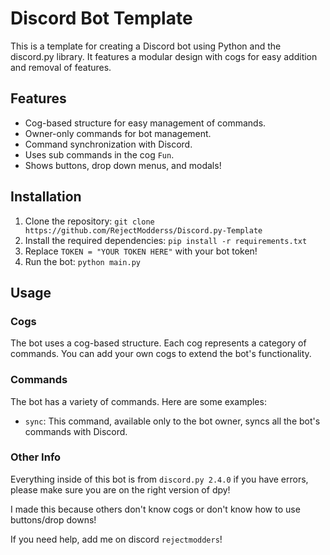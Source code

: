 # Discord Bot Template

This is a template for creating a Discord bot using Python and the discord.py library. It features a modular design with cogs for easy addition and removal of features.

## Features

- Cog-based structure for easy management of commands.
- Owner-only commands for bot management.
- Command synchronization with Discord.
- Uses sub commands in the cog `Fun`.
- Shows buttons, drop down menus, and modals!

## Installation

1. Clone the repository: `git clone https://github.com/RejectModderss/Discord.py-Template`
2. Install the required dependencies: `pip install -r requirements.txt`
3. Replace `TOKEN = "YOUR TOKEN HERE"` with your bot token!
4. Run the bot: `python main.py`

## Usage

### Cogs

The bot uses a cog-based structure. Each cog represents a category of commands. You can add your own cogs to extend the bot's functionality.

### Commands

The bot has a variety of commands. Here are some examples:

- `sync`: This command, available only to the bot owner, syncs all the bot's commands with Discord.

### Other Info

Everything inside of this bot is from `discord.py 2.4.0` if you have errors, please make sure you are on the right version of dpy!

I made this because others don't know cogs or don't know how to use buttons/drop downs!

If you need help, add me on discord `rejectmodders`! 
